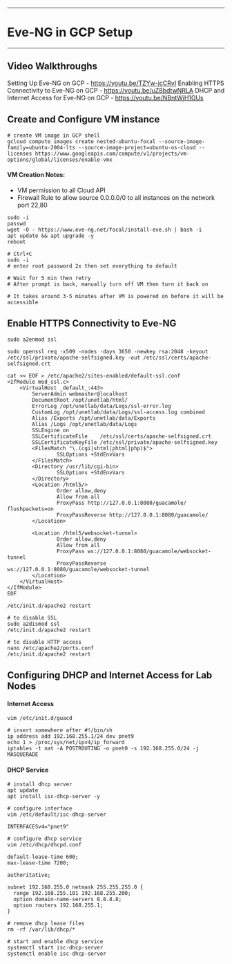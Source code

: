 
---
# Eve-NG in GCP Setup  
---

## Video Walkthroughs
Setting Up Eve-NG on GCP - https://youtu.be/TZYw-jcCRvI
Enabling HTTPS Connectivity to Eve-NG on GCP - https://youtu.be/uZ8bdtwNRLA
DHCP and Internet Access for Eve-NG on GCP - https://youtu.be/NBntWjH1GUs

## Create and Configure VM instance

```shell
# create VM image in GCP shell
gcloud compute images create nested-ubuntu-focal --source-image-family=ubuntu-2004-lts --source-image-project=ubuntu-os-cloud --licenses https://www.googleapis.com/compute/v1/projects/vm-options/global/licenses/enable-vmx
```

#### VM Creation Notes:
- VM permission to all Cloud API
- Firewall Rule to allow source 0.0.0.0/0 to all instances on the network port 22,80

```shell
sudo -i
passwd
wget -O - https://www.eve-ng.net/focal/install-eve.sh | bash -i
apt update && apt upgrade -y
reboot

# Ctrl+C
sudo -i
# enter root password 2x then set everything to default

# Wait for 5 min then retry
# After prompt is back, manually turn off VM then turn it back on

# It takes around 3-5 minutes after VM is powered on before it will be accessible
```

## Enable HTTPS Connectivity to Eve-NG

```shell
sudo a2enmod ssl

sudo openssl req -x509 -nodes -days 3650 -newkey rsa:2048 -keyout /etc/ssl/private/apache-selfsigned.key -out /etc/ssl/certs/apache-selfsigned.crt

cat << EOF > /etc/apache2/sites-enabled/default-ssl.conf
<IfModule mod_ssl.c>
    <VirtualHost _default_:443>
        ServerAdmin webmaster@localhost
        DocumentRoot /opt/unetlab/html/
        ErrorLog /opt/unetlab/data/Logs/ssl-error.log
        CustomLog /opt/unetlab/data/Logs/ssl-access.log combined
        Alias /Exports /opt/unetlab/data/Exports
        Alias /Logs /opt/unetlab/data/Logs
        SSLEngine on
        SSLCertificateFile    /etc/ssl/certs/apache-selfsigned.crt
        SSLCertificateKeyFile /etc/ssl/private/apache-selfsigned.key
        <FilesMatch "\.(cgi|shtml|phtml|php)$">
                SSLOptions +StdEnvVars
        </FilesMatch>
        <Directory /usr/lib/cgi-bin>
                SSLOptions +StdEnvVars
        </Directory>
        <Location /html5/>
                Order allow,deny
                Allow from all
                ProxyPass http://127.0.0.1:8080/guacamole/ flushpackets=on
                ProxyPassReverse http://127.0.0.1:8080/guacamole/
        </Location>

        <Location /html5/websocket-tunnel>
                Order allow,deny
                Allow from all
                ProxyPass ws://127.0.0.1:8080/guacamole/websocket-tunnel
                ProxyPassReverse ws://127.0.0.1:8080/guacamole/websocket-tunnel
        </Location>
    </VirtualHost>
</IfModule>
EOF

/etc/init.d/apache2 restart

# to disable SSL
sudo a2dismod ssl
/etc/init.d/apache2 restart

# to disable HTTP access
nano /etc/apache2/ports.conf
/etc/init.d/apache2 restart
```


## Configuring DHCP and Internet Access for Lab Nodes

#### Internet Access

```shell
vim /etc/init.d/guacd

# insert somewhere after #!/bin/sh
ip address add 192.168.255.1/24 dev pnet9
echo 1 > /proc/sys/net/ipv4/ip_forward
iptables -t nat -A POSTROUTING -o pnet0 -s 192.168.255.0/24 -j MASQUERADE
```

#### DHCP Service

```shell
# install dhcp server
apt update
apt install isc-dhcp-server -y

# configure interface
vim /etc/default/isc-dhcp-server

INTERFACESv4="pnet9"

# configure dhcp service
vim /etc/dhcp/dhcpd.conf

default-lease-time 600;
max-lease-time 7200;

authoritative;

subnet 192.168.255.0 netmask 255.255.255.0 {
  range 192.168.255.101 192.168.255.200;
  option domain-name-servers 8.8.8.8;
  option routers 192.168.255.1;
}

# remove dhcp lease files
rm -rf /var/lib/dhcp/*

# start and enable dhcp service
systemctl start isc-dhcp-server
systemctl enable isc-dhcp-server
```
